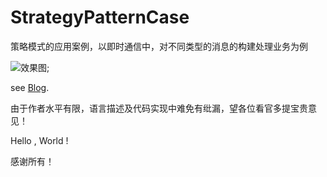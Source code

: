 # StrategyPatternCase
策略模式的应用案例，以即时通信中，对不同类型的消息的构建处理业务为例

![效果图](https://img-blog.csdnimg.cn/20200311182538905.gif);


see [Blog](https://blog.csdn.net/Silence1515/article/details/104802016).

由于作者水平有限，语言描述及代码实现中难免有纰漏，望各位看官多提宝贵意见！

Hello , World !

感谢所有！
